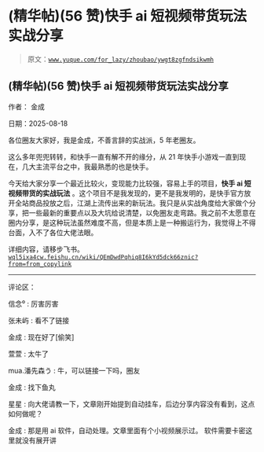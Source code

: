 # (精华帖)(56 赞)快手 ai 短视频带货玩法实战分享

> 原文：[`www.yuque.com/for_lazy/zhoubao/ywgt8zgfndsikwmh`](https://www.yuque.com/for_lazy/zhoubao/ywgt8zgfndsikwmh)

## (精华帖)(56 赞)快手 ai 短视频带货玩法实战分享

作者： 金成

日期：2025-08-18

各位圈友大家好，我是金成，不善言辞的实战派，5 年老圈友。

这么多年兜兜转转，和快手一直有解不开的缘分，从 21 年快手小游戏一直到现在，几大主流平台之中，我最熟悉的也是快手。

今天给大家分享一个最近比较火，变现能力比较强，容易上手的项目，**快手 ai 短视频带货的实战玩法** 。这个项目不是我发现的，更不是我发明的，是快手官方放开全站商品投放之后，江湖上流传出来的新玩法。我只是从实战角度给大家做个分享，把一些最新的重要点以及大坑给说清楚，以免圈友走弯路。我之前不太愿意在圈内分享，是这种玩法虽然难度不高，但是本质上是一种搬运行为，我觉得上不得台面，入不了各位大佬法眼。

详细内容，请移步飞书。[`wql5ixa4cw.feishu.cn/wiki/QEmDwdPqhiq8I6kYd5dck66znic?from=from_copylink`](https://wql5ixa4cw.feishu.cn/wiki/QEmDwdPqhiq8I6kYd5dck66znic?from=from_copylink)

* * *

评论区：

信念⁰ : 厉害厉害

张未屿 : 看不了链接

金成 : 现在好了[偷笑]

萱萱 : 太牛了

mua.潘先森う : 牛，可以链接一下吗，圈友

金成 : 找下鱼丸

星星 : 向大佬请教一下，文章刚开始提到自动挂车，后边分享内容没有看到，这点如何做呢？

金成 : 那是用 ai 软件，自动处理。文章里面有个小视频展示过。 软件需要卡密这里就没有展开讲